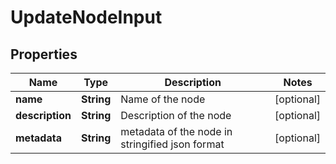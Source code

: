 # UpdateNodeInput

## Properties

| Name            | Type       | Description                                     | Notes      |
| --------------- | ---------- | ----------------------------------------------- | ---------- |
| **name**        | **String** | Name of the node                                | [optional] |
| **description** | **String** | Description of the node                         | [optional] |
| **metadata**    | **String** | metadata of the node in stringified json format | [optional] |
